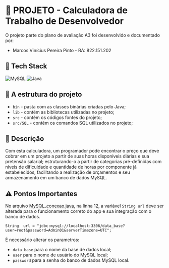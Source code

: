 # 🧮 PROJETO - Calculadora de Trabalho de Desenvolvedor

O projeto parte do plano de avaliação A3 foi desenvolvido e documentado por:
 - Marcos Vinícius Pereira Pinto - RA: 822.151.202	

## 💽 Tech Stack

![MySQL](https://img.shields.io/badge/mysql-%2300f.svg?style=for-the-badge&logo=mysql&logoColor=white)  ![Java](https://img.shields.io/badge/java-%23ED8B00.svg?style=for-the-badge&logo=java&logoColor=white)

## 📁 A estrutura do projeto

 - `bin` - pasta com as classes binárias criadas pelo Java;
 - `lib` - contém as bibliotecas utilizadas no projeto;
 - `src` - contém os códigos fontes do projeto;
 - `src/SQL` - contém os comandos SQL utilizados no projeto;
 
 ## 📜 Descrição
 
 Com esta calculadora, um programador pode encontrar o preço que deve cobrar em um projeto a partir de suas horas disponíveis diárias e sua pretensão salarial; estruturando-o a partir de categorias pré-definidas com níveis de dificuldade e quantidade de horas por componente já estabelecidos, facilitando a realização de orçamentos e seu armazenamento em um banco de dados MySQL.
    
## ⚠️ Pontos Importantes
No arquivo [MySQL_conexao.java](https://github.com/DeVinc1/Calculadora_ProfissionalDesenvolvimento/blob/main/src/MySQL_conexao.java), na linha 12, a variável `String url`  deve ser alterada para o funcionamento correto do app e sua integração com o banco de dados.

    String  url = "jdbc:mysql://localhost:3306/data_base?user=root&password=Admin01&serverTimezone=UTC";
    

É necessário alterar os parametros:
 - `data_base` para o nome da base de dados local;
 - `user` para o nome de usuário do MySQL local;
 - `password` para a senha do banco de dados MySQL local. 
